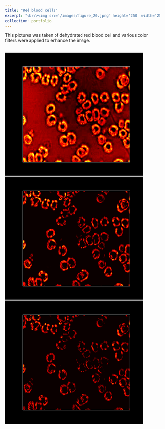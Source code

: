 ```yaml
---
title: "Red blood cells"
excerpt: "<br/><img src='/images/figure_20.jpng' height='250' width='250'>"
collection: portfolio
---
```


This pictures was taken of dehydrated red blood cell and various color filters were applied to enhance the image.

<br/><img src='/images/figure_19.png' height='400' width='450'>  
<img src='/images/figure_20.png' height='400' width='450'>
<img src='/images/figure_21.png' height='400' width='450'>

